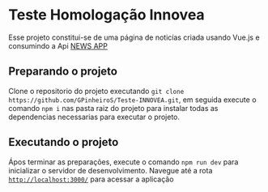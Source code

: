 # Teste Homologação Innovea

Esse projeto constitui-se de uma página de noticías criada usando Vue.js e consumindo a Api [NEWS APP](https://newsapi.org)

## Preparando o projeto

Clone o repositorio do projeto executando `git clone https://github.com/GPinheiroS/Teste-INNOVEA.git`, em seguida execute o comando `npm i` nas pasta raiz do projeto para instalar todas as dependencias necessarias para executar o projeto.

## Executando o projeto

Ápos terminar as preparações, execute o comando `npm run dev` para inicializar o servidor de desenvolvimento. Navegue até a rota [`http://localhost:3000/`](http://localhost:3000/) para acessar a aplicação

